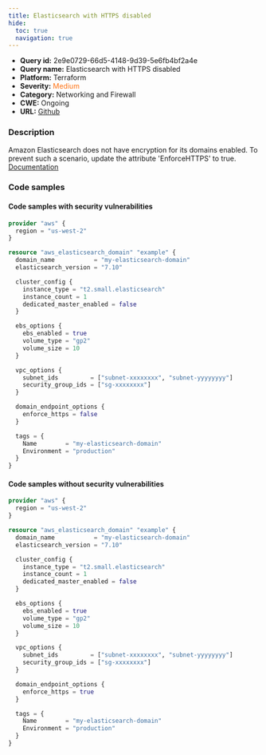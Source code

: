 ```yaml
---
title: Elasticsearch with HTTPS disabled
hide:
  toc: true
  navigation: true
---
```


<style>
  .highlight .hll {
    background-color: #ff171742;
  }
  .md-content {
    max-width: 1100px;
    margin: 0 auto;
  }
</style>

-   **Query id:** 2e9e0729-66d5-4148-9d39-5e6fb4bf2a4e
-   **Query name:** Elasticsearch with HTTPS disabled
-   **Platform:** Terraform
-   **Severity:** <span style="color:#ff7213">Medium</span>
-   **Category:** Networking and Firewall
-   **CWE:** Ongoing
-   **URL:** [Github](https://github.com/DataDog/kics/tree/master/assets/queries/terraform/aws/elasticsearch_with_https_disabled)

### Description
Amazon Elasticsearch does not have encryption for its domains enabled. To prevent such a scenario, update the attribute 'EnforceHTTPS' to true.<br>
[Documentation](https://registry.terraform.io/providers/hashicorp/aws/latest/docs/resources/elasticsearch_domain#enforce_https)

### Code samples
#### Code samples with security vulnerabilities
```tf title="Positive test num. 1 - tf file" hl_lines="27"
provider "aws" {
  region = "us-west-2"
}

resource "aws_elasticsearch_domain" "example" {
  domain_name           = "my-elasticsearch-domain"
  elasticsearch_version = "7.10"

  cluster_config {
    instance_type = "t2.small.elasticsearch"
    instance_count = 1
    dedicated_master_enabled = false
  }

  ebs_options {
    ebs_enabled = true
    volume_type = "gp2"
    volume_size = 10
  }

  vpc_options {
    subnet_ids         = ["subnet-xxxxxxxx", "subnet-yyyyyyyy"]
    security_group_ids = ["sg-xxxxxxxx"]
  }

  domain_endpoint_options {
    enforce_https = false
  }

  tags = {
    Name        = "my-elasticsearch-domain"
    Environment = "production"
  }
}

```


#### Code samples without security vulnerabilities
```tf title="Negative test num. 1 - tf file"
provider "aws" {
  region = "us-west-2"
}

resource "aws_elasticsearch_domain" "example" {
  domain_name           = "my-elasticsearch-domain"
  elasticsearch_version = "7.10"

  cluster_config {
    instance_type = "t2.small.elasticsearch"
    instance_count = 1
    dedicated_master_enabled = false
  }

  ebs_options {
    ebs_enabled = true
    volume_type = "gp2"
    volume_size = 10
  }

  vpc_options {
    subnet_ids         = ["subnet-xxxxxxxx", "subnet-yyyyyyyy"]
    security_group_ids = ["sg-xxxxxxxx"]
  }

  domain_endpoint_options {
    enforce_https = true
  }

  tags = {
    Name        = "my-elasticsearch-domain"
    Environment = "production"
  }
}

```
